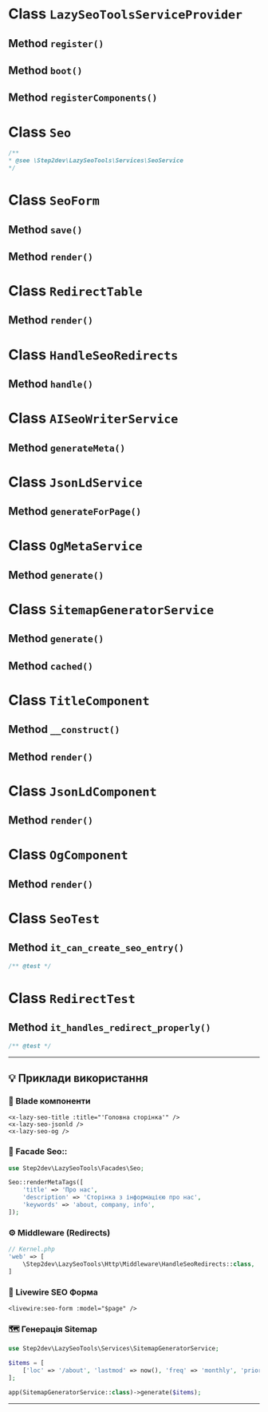 # Class `LazySeoToolsServiceProvider`

## Method `register()`

## Method `boot()`

## Method `registerComponents()`

# Class `Seo`

```php
/**
* @see \Step2dev\LazySeoTools\Services\SeoService
*/
```

# Class `SeoForm`

## Method `save()`

## Method `render()`

# Class `RedirectTable`

## Method `render()`

# Class `HandleSeoRedirects`

## Method `handle()`

# Class `AISeoWriterService`

## Method `generateMeta()`

# Class `JsonLdService`

## Method `generateForPage()`

# Class `OgMetaService`

## Method `generate()`

# Class `SitemapGeneratorService`

## Method `generate()`

## Method `cached()`

# Class `TitleComponent`

## Method `__construct()`

## Method `render()`

# Class `JsonLdComponent`

## Method `render()`

# Class `OgComponent`

## Method `render()`

# Class `SeoTest`

## Method `it_can_create_seo_entry()`

```php
/** @test */
```

# Class `RedirectTest`

## Method `it_handles_redirect_properly()`

```php
/** @test */
```

---

## 💡 Приклади використання

### 🧩 Blade компоненти

```blade
<x-lazy-seo-title :title="'Головна сторінка'" />
<x-lazy-seo-jsonld />
<x-lazy-seo-og />
```

### 🧠 Facade Seo::

```php
use Step2dev\LazySeoTools\Facades\Seo;

Seo::renderMetaTags([
    'title' => 'Про нас',
    'description' => 'Сторінка з інформацією про нас',
    'keywords' => 'about, company, info',
]);
```

### ⚙️ Middleware (Redirects)

```php
// Kernel.php
'web' => [
    \Step2dev\LazySeoTools\Http\Middleware\HandleSeoRedirects::class,
]
```

### 🧪 Livewire SEO Форма

```blade
<livewire:seo-form :model="$page" />
```

### 🗺 Генерація Sitemap

```php
use Step2dev\LazySeoTools\Services\SitemapGeneratorService;

$items = [
    ['loc' => '/about', 'lastmod' => now(), 'freq' => 'monthly', 'priority' => 0.6],
];

app(SitemapGeneratorService::class)->generate($items);
```

---
